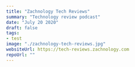 ```yaml
---
title: "Zachnology Tech Reviews"
summary: "Technology review podcast"
date: "July 20 2020"
draft: false
tags:
- test
image: "./zachnology-tech-reviews.jpg"
websiteUrl: https://tech-reviews.zachnology.com
repoUrl: ""
---
```

